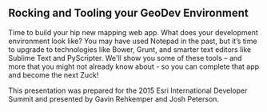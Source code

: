 ## Rocking and Tooling your GeoDev Environment

Time to build your hip new mapping web app. What does your development environment look like? You may have used Notepad in the past, but it’s time to upgrade to technologies like Bower, Grunt, and smarter text editors like Sublime Text and PyScripter. We'll show you some of these tools – and more that you might not already know about - so you can complete that app and become the next Zuck!

This presentation was prepared for the 2015 Esri International Developer Summit and presented by Gavin Rehkemper and Josh Peterson.
